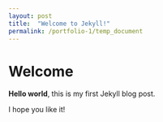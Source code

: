 ```yaml
---
layout: post
title:  "Welcome to Jekyll!"
permalink: /portfolio-1/temp_document
---
```


# Welcome

**Hello world**, this is my first Jekyll blog post.

I hope you like it!